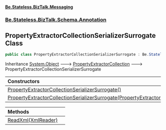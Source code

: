 #### [Be.Stateless.BizTalk.Messaging](README.md 'README')
### [Be.Stateless.BizTalk.Schema.Annotation](Be.Stateless.BizTalk.Schema.Annotation.md 'Be.Stateless.BizTalk.Schema.Annotation')

## PropertyExtractorCollectionSerializerSurrogate Class

```csharp
public class PropertyExtractorCollectionSerializerSurrogate : Be.Stateless.BizTalk.Schema.Annotation.PropertyExtractorCollection
```

Inheritance [System.Object](https://docs.microsoft.com/en-us/dotnet/api/System.Object 'System.Object') &#129106; [PropertyExtractorCollection](PropertyExtractorCollection.md 'Be.Stateless.BizTalk.Schema.Annotation.PropertyExtractorCollection') &#129106; PropertyExtractorCollectionSerializerSurrogate

| Constructors | |
| :--- | :--- |
| [PropertyExtractorCollectionSerializerSurrogate()](PropertyExtractorCollectionSerializerSurrogate.PropertyExtractorCollectionSerializerSurrogate().md 'Be.Stateless.BizTalk.Schema.Annotation.PropertyExtractorCollectionSerializerSurrogate.PropertyExtractorCollectionSerializerSurrogate()') | |
| [PropertyExtractorCollectionSerializerSurrogate(PropertyExtractorCollection)](PropertyExtractorCollectionSerializerSurrogate.PropertyExtractorCollectionSerializerSurrogate(PropertyExtractorCollection).md 'Be.Stateless.BizTalk.Schema.Annotation.PropertyExtractorCollectionSerializerSurrogate.PropertyExtractorCollectionSerializerSurrogate(Be.Stateless.BizTalk.Schema.Annotation.PropertyExtractorCollection)') | |

| Methods | |
| :--- | :--- |
| [ReadXml(XmlReader)](PropertyExtractorCollectionSerializerSurrogate.ReadXml(XmlReader).md 'Be.Stateless.BizTalk.Schema.Annotation.PropertyExtractorCollectionSerializerSurrogate.ReadXml(System.Xml.XmlReader)') | |
